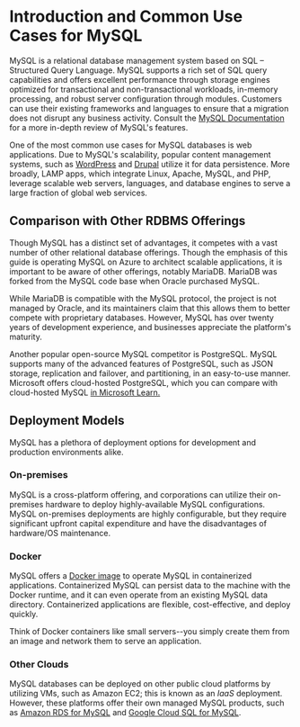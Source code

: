 # Introduction and Common Use Cases for MySQL

MySQL is a relational database management system based on SQL – Structured Query Language. MySQL supports a rich set of SQL query capabilities and offers excellent performance through storage engines optimized for transactional and non-transactional workloads, in-memory processing, and robust server configuration through modules. Customers can use their existing frameworks and languages to ensure that a migration does not disrupt any business activity.  Consult the [MySQL Documentation](https://dev.mysql.com/doc/refman/8.0/en/features.html) for a more in-depth review of MySQL's features.

One of the most common use cases for MySQL databases is web applications. Due to MySQL's scalability, popular content management systems, such as [WordPress](https://wordpress.org/) and [Drupal](https://www.drupal.org/) utilize it for data persistence. More broadly, LAMP apps, which integrate Linux, Apache, MySQL, and PHP, leverage scalable web servers, languages, and database engines to serve a large fraction of global web services.

## Comparison with Other RDBMS Offerings

Though MySQL has a distinct set of advantages, it competes with a vast number of other relational database offerings. Though the emphasis of this guide is operating MySQL on Azure to architect scalable applications, it is important to be aware of other offerings, notably MariaDB. MariaDB was forked from the MySQL code base when Oracle purchased MySQL.

While MariaDB is compatible with the MySQL protocol, the project is not managed by Oracle, and its maintainers claim that this allows them to better compete with proprietary databases. However, MySQL has over twenty years of development experience, and businesses appreciate the platform's maturity.

Another popular open-source MySQL competitor is PostgreSQL. MySQL supports many of the advanced features of PostgreSQL, such as JSON storage, replication and failover, and partitioning, in an easy-to-use manner. Microsoft offers cloud-hosted PostgreSQL, which you can compare with cloud-hosted MySQL [in Microsoft Learn.](https://docs.microsoft.com/learn/modules/deploy-mariadb-mysql-postgresql-azure/2-describe-open-source-offerings)

## Deployment Models

MySQL has a plethora of deployment options for development and production environments alike.

### On-premises

MySQL is a cross-platform offering, and corporations can utilize their on-premises hardware to deploy highly-available MySQL configurations. MySQL on-premises deployments are highly configurable, but they require significant upfront capital expenditure and have the disadvantages of hardware/OS maintenance.

### Docker

MySQL offers a [Docker image](https://hub.docker.com/_/mysql) to operate MySQL in containerized applications. Containerized MySQL can persist data to the machine with the Docker runtime, and it can even operate from an existing MySQL data directory. Containerized applications are flexible, cost-effective, and deploy quickly.

Think of Docker containers like small servers--you simply create them from an image and network them to serve an application.

### Other Clouds

MySQL databases can be deployed on other public cloud platforms by utilizing VMs, such as Amazon EC2; this is known as an *IaaS* deployment. However, these platforms offer their own managed MySQL products, such as [Amazon RDS for MySQL](https://aws.amazon.com/rds/mysql/) and [Google Cloud SQL for MySQL](https://cloud.google.com/sql/docs/mysql#docs).